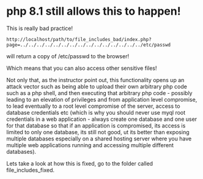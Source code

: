 # php 8.1 still allows this to happen!

This is really bad practice!

```
http://localhost/path/to/file_includes_bad/index.php?page=../../../../../../../../../../../../../../../etc/passwd
```

will return a copy of /etc/passwd to the browser!

Which means that you can also access other sensitive files!

Not only that, as the instructor point out, this functionality opens up an attack vector such as being able to upload their own arbitrary php code such as a php shell, and then executing that arbitrary php code - possibly leading to an elevation of privileges and from application level compromise, to lead eventually to a root level compromise of the server, access to database credentials etc (which is why you should never use myql root credentials in a web application - always create one database and one user for that database so that if an application is compromised, its access is limited to only one database, its still not good, ut its better than exposing multiple databases especially on a shared hosting server where you have multiple web applications running and accessing multiple different databases).

Lets take a look at how this is fixed, go to the folder called file_includes_fixed.